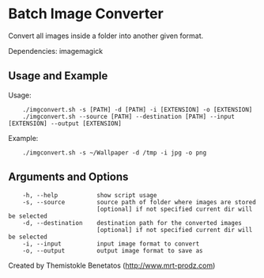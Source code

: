 Batch Image Converter
=====================

Convert all images inside a folder into another given format.

Dependencies: imagemagick

Usage and Example
-----------------

Usage:

        ./imgconvert.sh -s [PATH] -d [PATH] -i [EXTENSION] -o [EXTENSION]	
        ./imgconvert.sh --source [PATH] --destination [PATH] --input [EXTENSION] --output [EXTENSION]

Example:

        ./imgconvert.sh -s ~/Wallpaper -d /tmp -i jpg -o png
	

Arguments and Options
---------------------

        -h, --help           show script usage
        -s, --source         source path of folder where images are stored
                             [optional] if not specified current dir will be selected
        -d, --destination    destination path for the converted images
                             [optional] if not specified current dir will be selected
        -i, --input          input image format to convert
        -o, --output         output image format to save as
        
        

Created by Themistokle Benetatos (http://www.mrt-prodz.com)

